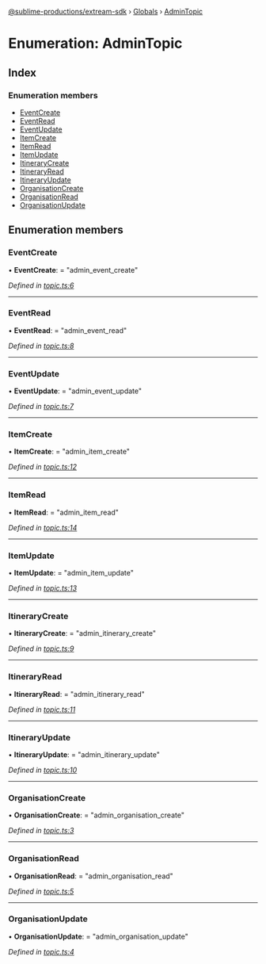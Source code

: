 [@sublime-productions/extream-sdk](../README.md) › [Globals](../globals.md) › [AdminTopic](admintopic.md)

# Enumeration: AdminTopic

## Index

### Enumeration members

* [EventCreate](admintopic.md#eventcreate)
* [EventRead](admintopic.md#eventread)
* [EventUpdate](admintopic.md#eventupdate)
* [ItemCreate](admintopic.md#itemcreate)
* [ItemRead](admintopic.md#itemread)
* [ItemUpdate](admintopic.md#itemupdate)
* [ItineraryCreate](admintopic.md#itinerarycreate)
* [ItineraryRead](admintopic.md#itineraryread)
* [ItineraryUpdate](admintopic.md#itineraryupdate)
* [OrganisationCreate](admintopic.md#organisationcreate)
* [OrganisationRead](admintopic.md#organisationread)
* [OrganisationUpdate](admintopic.md#organisationupdate)

## Enumeration members

###  EventCreate

• **EventCreate**: = "admin_event_create"

*Defined in [topic.ts:6](https://github.com/Extream-SaaS/ex-sdk/blob/3458c8e/src/topic.ts#L6)*

___

###  EventRead

• **EventRead**: = "admin_event_read"

*Defined in [topic.ts:8](https://github.com/Extream-SaaS/ex-sdk/blob/3458c8e/src/topic.ts#L8)*

___

###  EventUpdate

• **EventUpdate**: = "admin_event_update"

*Defined in [topic.ts:7](https://github.com/Extream-SaaS/ex-sdk/blob/3458c8e/src/topic.ts#L7)*

___

###  ItemCreate

• **ItemCreate**: = "admin_item_create"

*Defined in [topic.ts:12](https://github.com/Extream-SaaS/ex-sdk/blob/3458c8e/src/topic.ts#L12)*

___

###  ItemRead

• **ItemRead**: = "admin_item_read"

*Defined in [topic.ts:14](https://github.com/Extream-SaaS/ex-sdk/blob/3458c8e/src/topic.ts#L14)*

___

###  ItemUpdate

• **ItemUpdate**: = "admin_item_update"

*Defined in [topic.ts:13](https://github.com/Extream-SaaS/ex-sdk/blob/3458c8e/src/topic.ts#L13)*

___

###  ItineraryCreate

• **ItineraryCreate**: = "admin_itinerary_create"

*Defined in [topic.ts:9](https://github.com/Extream-SaaS/ex-sdk/blob/3458c8e/src/topic.ts#L9)*

___

###  ItineraryRead

• **ItineraryRead**: = "admin_itinerary_read"

*Defined in [topic.ts:11](https://github.com/Extream-SaaS/ex-sdk/blob/3458c8e/src/topic.ts#L11)*

___

###  ItineraryUpdate

• **ItineraryUpdate**: = "admin_itinerary_update"

*Defined in [topic.ts:10](https://github.com/Extream-SaaS/ex-sdk/blob/3458c8e/src/topic.ts#L10)*

___

###  OrganisationCreate

• **OrganisationCreate**: = "admin_organisation_create"

*Defined in [topic.ts:3](https://github.com/Extream-SaaS/ex-sdk/blob/3458c8e/src/topic.ts#L3)*

___

###  OrganisationRead

• **OrganisationRead**: = "admin_organisation_read"

*Defined in [topic.ts:5](https://github.com/Extream-SaaS/ex-sdk/blob/3458c8e/src/topic.ts#L5)*

___

###  OrganisationUpdate

• **OrganisationUpdate**: = "admin_organisation_update"

*Defined in [topic.ts:4](https://github.com/Extream-SaaS/ex-sdk/blob/3458c8e/src/topic.ts#L4)*
